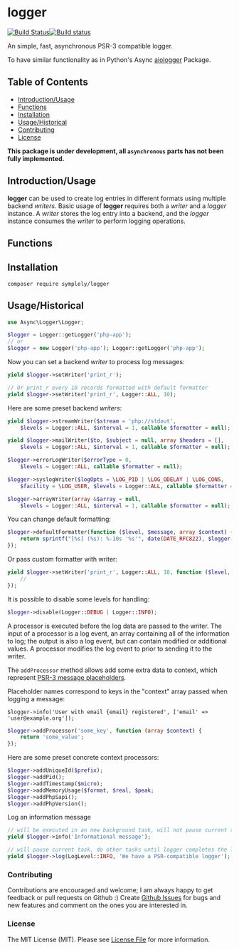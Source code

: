 # logger

[![Build Status](https://travis-ci.org/symplely/logger.svg?branch=master)](https://travis-ci.org/symplely/logger)[![Build status](https://ci.appveyor.com/api/projects/status/n9rqhj2aw2pe9csv/branch/master?svg=true)](https://ci.appveyor.com/project/techno-express/logger/branch/master)

An simple, fast, asynchronous PSR-3 compatible logger.

To have similar functionality as in Python's Async [aiologger](https://github.com/B2W-BIT/aiologger) Package.

## Table of Contents

* [Introduction/Usage](#introduction/usage)
* [Functions](#functions)
* [Installation](#installation)
* [Usage/Historical](#usage/historical)
* [Contributing](#contributing)
* [License](#license)

**This package is under development, all `asynchronous` parts has not been fully implemented.**

## Introduction/Usage

**logger** can be used to create log entries in different formats using multiple backend *writers*.
Basic usage of **logger** requires both a *writer* and a *logger* instance. A *writer* stores the log entry into a backend, and the *logger* instance consumes the *writer* to perform logging operations.

## Functions

## Installation

```text
composer require symplely/logger
```

## Usage/Historical

```php
use Async\Logger\Logger;

$logger = Logger::getLogger('php-app');
// or
$logger = new Logger('php-app'); Logger::getLogger('php-app');
```

Now you can set a backend *writer* to process log messages:

```php
yield $logger->setWriter('print_r');

// Or print_r every 10 records formatted with default formatter
yield $logger->setWriter('print_r', Logger::ALL, 10);
```

Here are some preset backend *writers*:

```php
yield $logger->streamWriter($stream = 'php://stdout',
    $levels = Logger::ALL, $interval = 1, callable $formatter = null);

yield $logger->mailWriter($to, $subject = null, array $headers = [],
    $levels = Logger::ALL, $interval = 1, callable $formatter = null);

$logger->errorLogWriter($errorType = 0,
    $levels = Logger::ALL, callable $formatter = null);

$logger->syslogWriter($logOpts = \LOG_PID | \LOG_ODELAY | \LOG_CONS,
    $facility = \LOG_USER, $levels = Logger::ALL, callable $formatter = null);

$logger->arrayWriter(array &$array = null,
    $levels = Logger::ALL, $interval = 1, callable $formatter = null);
```

You can change default formatting:

```php
$logger->defaultFormatter(function ($level, $message, array $context) {
    return sprintf("[%s] (%s): %-10s '%s'", date(DATE_RFC822), $logger->getName(), strtoupper($level), $message);
});
```

Or pass custom formatter with writer:

```php
yield $logger->setWriter('print_r', Logger::ALL, 10, function ($level, $message, array $context) {
    //
});
```

It is possible to disable some levels for handling:

```php
$logger->disable(Logger::DEBUG | Logger::INFO);
```

A processor is executed before the log data are passed to the writer. The input of a processor is a log event, an array containing all of the information to log; the output is also a log event, but can contain modified or additional values. A processor modifies the log event to prior to sending it to the writer.

The ```addProcessor``` method allows add some extra data to context, which represent [PSR-3 message placeholders](https://github.com/php-fig/fig-standards/blob/master/accepted/PSR-3-logger-interface.md#12-message).

Placeholder names correspond to keys in the "context" array passed when logging a message:

`$logger->info('User with email {email} registered', ['email' => 'user@example.org']);`

```php
$logger->addProcessor('some_key', function (array $context) {
    return 'some_value';
});
```

Here are some preset concrete context processors:

```php
$logger->addUniqueId($prefix);
$logger->addPid();
$logger->addTimestamp($micro);
$logger->addMemoryUsage($format, $real, $peak;
$logger->addPhpSapi();
$logger->addPhpVersion();
```

Log an information message

```php
// will be executed in an new background task, will not pause current task
yield $logger->info('Informational message');

// will pause current task, do other tasks until logger completes the log entry
yield $logger->log(LogLevel::INFO, 'We have a PSR-compatible logger');
```

### Contributing

Contributions are encouraged and welcome; I am always happy to get feedback or pull requests on Github :) Create [Github Issues](https://github.com/symplely/logger/issues) for bugs and new features and comment on the ones you are interested in.

### License

The MIT License (MIT). Please see [License File](LICENSE.md) for more information.
